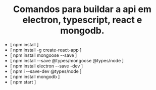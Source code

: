 <h1 align="center"> Comandos para buildar a api em electron, typescript, react e mongodb. </h1> 

* [ npm install ]
* [ npm install -g create-react-app ]
* [ npm install mongoose --save ]
* [ npm install --save @types/mongoose @types/node ]
* [ npm install electron --save -dev ]
* [ npm i --save-dev @types/node ]
* [ npm install mongodb ]
* [ npm start ]
